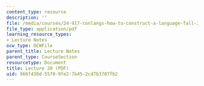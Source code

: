 ```yaml
---
content_type: resource
description: ''
file: /media/courses/24-917-conlangs-how-to-construct-a-language-fall-2018/966f438d55709fe27b452cd7b3707fb2_MIT24_917f18_lec20_disc_part.pdf
file_type: application/pdf
learning_resource_types:
- Lecture Notes
ocw_type: OCWFile
parent_title: Lecture Notes
parent_type: CourseSection
resourcetype: Document
title: Lecture 20 (PDF)
uid: 966f438d-5570-9fe2-7b45-2cd7b3707fb2
---
```

